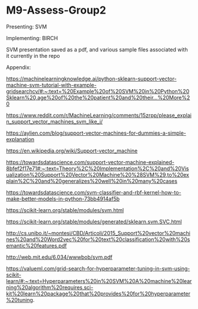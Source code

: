 # M9-Assess-Group2

Presenting: SVM

Implementing: BIRCH

SVM presentation saved as a pdf, and various sample files associated with it currently in the repo



Appendix:

https://machinelearningknowledge.ai/python-sklearn-support-vector-machine-svm-tutorial-with-example-gridsearchcv/#:~:text=%20Example%20of%20SVM%20in%20Python%20Sklearn%20,age%20of%20the%20patient%20and%20their...%20More%20

https://www.reddit.com/r/MachineLearning/comments/15zrpp/please_explain_support_vector_machines_svm_like_i/ 

https://aylien.com/blog/support-vector-machines-for-dummies-a-simple-explanation 

https://en.wikipedia.org/wiki/Support-vector_machine

https://towardsdatascience.com/support-vector-machine-explained-8bfef2f17e71#:~:text=Theory%2C%20Implementation%2C%20and%20Visualization%20Support%20Vector%20Machine%20%28SVM%29,to%20explain%2C%20and%20generalizes%20well%20in%20many%20cases

https://towardsdatascience.com/svm-classifier-and-rbf-kernel-how-to-make-better-models-in-python-73bb4914af5b

https://scikit-learn.org/stable/modules/svm.html 

https://scikit-learn.org/stable/modules/generated/sklearn.svm.SVC.html

http://cs.unibo.it/~montesi/CBD/Articoli/2015_Support%20vector%20machines%20and%20Word2vec%20for%20text%20classification%20with%20semantic%20features.pdf 

http://web.mit.edu/6.034/wwwbob/svm.pdf

https://valueml.com/grid-search-for-hyperparameter-tuning-in-svm-using-scikit-learn/#:~:text=Hyperparameters%20in%20SVM%20A%20machine%20learning%20algorithm%20requires,sci-kit%20learn%20package%20that%20provides%20for%20hyperparameter%20tuning.
